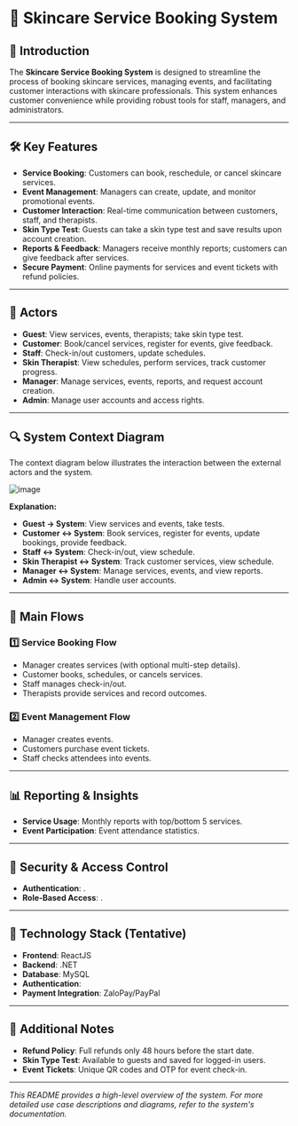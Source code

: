 # 📖 Skincare Service Booking System

## 🌟 Introduction
The **Skincare Service Booking System** is designed to streamline the process of booking skincare services, managing events, and facilitating customer interactions with skincare professionals. This system enhances customer convenience while providing robust tools for staff, managers, and administrators.

---

## 🛠️ Key Features
- **Service Booking**: Customers can book, reschedule, or cancel skincare services.
- **Event Management**: Managers can create, update, and monitor promotional events.
- **Customer Interaction**: Real-time communication between customers, staff, and therapists.
- **Skin Type Test**: Guests can take a skin type test and save results upon account creation.
- **Reports & Feedback**: Managers receive monthly reports; customers can give feedback after services.
- **Secure Payment**: Online payments for services and event tickets with refund policies.

---

## 👥 Actors
- **Guest**: View services, events, therapists; take skin type test.
- **Customer**: Book/cancel services, register for events, give feedback.
- **Staff**: Check-in/out customers, update schedules.
- **Skin Therapist**: View schedules, perform services, track customer progress.
- **Manager**: Manage services, events, reports, and request account creation.
- **Admin**: Manage user accounts and access rights.

---

## 🔍 System Context Diagram
The context diagram below illustrates the interaction between the external actors and the system. <br>

![image](https://github.com/user-attachments/assets/40b405b4-4955-4bed-857b-042ec44c2ae9)


**Explanation:**
- **Guest → System**: View services and events, take tests.
- **Customer ↔ System**: Book services, register for events, update bookings, provide feedback.
- **Staff ↔ System**: Check-in/out, view schedule.
- **Skin Therapist ↔ System**: Track customer services, view schedule.
- **Manager ↔ System**: Manage services, events, and view reports.
- **Admin ↔ System**: Handle user accounts.

---

## 🔄 Main Flows

### 1️⃣ Service Booking Flow
- Manager creates services (with optional multi-step details).
- Customer books, schedules, or cancels services.
- Staff manages check-in/out.
- Therapists provide services and record outcomes.

### 2️⃣ Event Management Flow
- Manager creates events.
- Customers purchase event tickets.
- Staff checks attendees into events.

---

## 📊 Reporting & Insights
- **Service Usage**: Monthly reports with top/bottom 5 services.
- **Event Participation**: Event attendance statistics.

---

## 🔐 Security & Access Control
- **Authentication**: .
- **Role-Based Access**: .

---

## 🚀 Technology Stack (Tentative)
- **Frontend**: ReactJS
- **Backend**: .NET
- **Database**: MySQL
- **Authentication**: 
- **Payment Integration**: ZaloPay/PayPal

---

## 📝 Additional Notes
- **Refund Policy**: Full refunds only 48 hours before the start date.
- **Skin Type Test**: Available to guests and saved for logged-in users.
- **Event Tickets**: Unique QR codes and OTP for event check-in.

---

*This README provides a high-level overview of the system. For more detailed use case descriptions and diagrams, refer to the system's documentation.*

